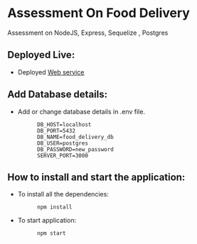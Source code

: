 # Assessment On Food Delivery
Assessment on NodeJS, Express, Sequelize , Postgres

## Deployed Live:

- Deployed [Web service](https://viga-entertainment-assessment.onrender.com/api-docs/)

## Add Database details:

- Add or change database details in .env file.
    
            DB_HOST=localhost
            DB_PORT=5432
            DB_NAME=food_delivery_db
            DB_USER=postgres
            DB_PASSWORD=new_password
            SERVER_PORT=3000


## How to install and start the application:

- To install all the dependencies:

            npm install
            
- To start application:

            npm start
